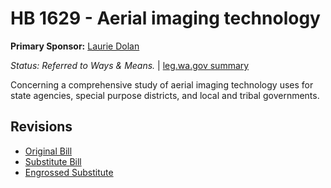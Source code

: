 # HB 1629 - Aerial imaging technology
**Primary Sponsor:** [Laurie Dolan](/person/leg/laurie.dolan.md)

*Status: Referred to Ways & Means.* | [leg.wa.gov summary](https://app.leg.wa.gov/billsummary?BillNumber=1629&Year=2021)

Concerning a comprehensive study of aerial imaging technology uses for state agencies, special purpose districts, and local and tribal governments.

## Revisions
* [Original Bill](1/)
* [Substitute Bill](S/)
* [Engrossed Substitute](S.E/)